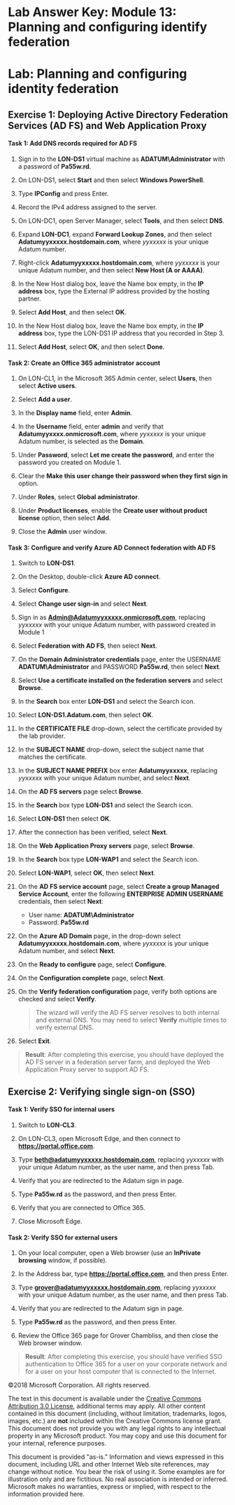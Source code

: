 ﻿# Lab Answer Key:  Module 13: Planning and configuring identify federation
# Lab: Planning and configuring identity federation

## Exercise 1: Deploying Active Directory Federation Services (AD FS) and Web Application Proxy
  
#### Task 1: Add DNS records required for AD FS
  
1. Sign in to the  **LON-DS1** virtual machine as **ADATUM\\Administrator** with a password of **Pa55w.rd**.

2. On LON-DS1, select  **Start** and then select **Windows PowerShell**.

3. Type  **IPConfig** and press Enter.

4. Record the IPv4 address assigned to the server. 

5. On LON-DC1, open Server Manager, select  **Tools**, and then select  **DNS**.

6. Expand  **LON-DC1**, expand  **Forward Lookup Zones**, and then select **Adatumyyxxxxx.hostdomain.com**, where *yyxxxxx* is your unique Adatum number.

7. Right-click  **Adatumyyxxxxx.hostdomain.com**, where *yyxxxxx* is your unique Adatum number, and then select  **New Host (A or AAAA)**.

8. In the New Host dialog box, leave the Name box empty, in the  **IP address** box, type the External IP address provided by the hosting partner.

9. Select  **Add Host**, and then select  **OK**. 

10. In the New Host dialog box, leave the Name box empty, in the  **IP address** box, type the LON-DS1 IP address that you recorded in Step 3.

11. Select  **Add Host**, select  **OK**, and then select  **Done**.


#### Task 2: Create an Office 365 administrator account

1. On LON-CL1, in the Microsoft 365 Admin center, select **Users**, then select **Active users**.

2. Select **Add a user**.

3. In the **Display name** field, enter **Admin**.

4. In the **Username** field, enter **admin** and verify that **Adatumyyxxxx.onmicrosoft.com**, where *yyxxxxx* is your unique Adatum number, is selected as the **Domain**.

5. Under **Password**, select **Let me create the password**, and enter the password you created on Module 1.

6. Clear the **Make this user change their password when they first sign in** option.

7. Under **Roles**, select **Global administrator**.

8. Under **Product licenses**, enable the **Create user without product license** option, then select **Add**.

9. Close the **Admin** user window.


#### Task 3: Configure and verify Azure AD Connect federation with AD FS
  
1. Switch to **LON-DS1**.

2. On the Desktop, double-click **Azure AD connect**.

3. Select **Configure**.

4. Select **Change user sign-in** and select **Next**.

5. Sign in as **Admin@Adatumyyxxxxx.onmicrosoft.com**, replacing *yyxxxxx* with your unique Adatum number, with password created in Module 1

6. Select **Federation with AD FS**, then select **Next**.

7. On the **Domain Administrator credentials** page, enter the USERNAME **ADATUM\\Administrator** and PASSWORD **Pa55w.rd**, then select **Next**.

8. Select **Use a certificate installed on the federation servers** and select **Browse**.

9. In the **Search** box enter **LON-DS1** and select the Search icon.

10. Select **LON-DS1.Adatum.com**, then select **OK**.

11. In the **CERTIFICATE FILE** drop-down, select the certificate provided by the lab provider.

12. In the **SUBJECT NAME** drop-down, select the subject name that matches the certificate.

13. In the **SUBJECT NAME PREFIX** box enter **Adatumyyxxxxx**, replacing *yyxxxxx* with your unique Adatum number, and select **Next**.

14. On the **AD FS servers** page select **Browse**.

15. In the **Search** box type **LON-DS1** and select the Search icon.

16. Select **LON-DS1** then select **OK**.

17. After the connection has been verified, select **Next**.

18. On the **Web Application Proxy servers** page, select **Browse**.

19. In the **Search** box type **LON-WAP1** and select the Search icon.

20. Select **LON-WAP1**, select **OK**, then select **Next**.

21. On the **AD FS service account** page, select **Create a group Managed Service Account**, enter the following **ENTERPRISE ADMIN USERNAME** credentials, then select **Next**:
    - User name: **ADATUM\\Administrator**
    - Password: **Pa55w.rd**    

22. On the **Azure AD Domain** page, in the drop-down select **Adatumyyxxxxx.hostdomain.com**, where *yyxxxxx* is your unique Adatum number, and select **Next**.

23. On the **Ready to configure** page, select **Configure**.

24. On the  **Configuration complete** page, select  **Next**.

25. On the **Verify federation configuration** page, verify both options are checked and select **Verify**.

    > The wizard will verify the AD FS server resolves to both internal and external DNS.
    > You may need to select **Verify** multiple times to verify external DNS.

26. Select **Exit**.

>  **Result**: After completing this exercise, you should have deployed the AD FS server in a federation server farm, and deployed the Web Application Proxy server to support AD FS.


## Exercise 2: Verifying single sign-on (SSO)
  
#### Task 1: Verify SSO for internal users
  
1. Switch to **LON-CL3**.

2. On LON-CL3, open Microsoft Edge, and then connect to  **https://portal.office.com**.

3. Type  **beth@adatumyyxxxxx.hostdomain.com**, replacing *yyxxxxx* with your unique Adatum number, as the user name, and then press Tab.

4. Verify that you are redirected to the Adatum sign in page.

5. Type  **Pa55w.rd** as the password, and then press Enter.

6. Verify that you are connected to Office 365. 

7. Close Microsoft Edge.


#### Task 2: Verify SSO for external users
  
1. On your local computer, open a Web browser (use an **InPrivate browsing** window, if possible). 

2. In the Address bar, type  **https://portal.office.com**, and then press Enter.

3. Type  **grover@adatumyyxxxxx.hostdomain.com**, replacing *yyxxxxx* with your unique Adatum number, as the user name, and then press Tab.

4. Verify that you are redirected to the Adatum sign in page.

5. Type  **Pa55w.rd** as the password, and then press Enter.

6. Review the Office 365 page for Grover Chambliss, and then close the Web browser window.

>  **Result**: After completing this exercise, you should have verified SSO authentication to Office 365 for a user on your corporate network and for a user on your host computer that is connected to the Internet.



©2018 Microsoft Corporation. All rights reserved.

The text in this document is available under the [Creative Commons Attribution 3.0 License](https://creativecommons.org/licenses/by/3.0/legalcode "Creative Commons Attribution 3.0 License"), additional terms may apply.  All other content contained in this document (including, without limitation, trademarks, logos, images, etc.) are **not** included within the Creative Commons license grant.  This document does not provide you with any legal rights to any intellectual property in any Microsoft product. You may copy and use this document for your internal, reference purposes.

This document is provided "as-is." Information and views expressed in this document, including URL and other Internet Web site references, may change without notice. You bear the risk of using it. Some examples are for illustration only and are fictitious. No real association is intended or inferred. Microsoft makes no warranties, express or implied, with respect to the information provided here.

  
